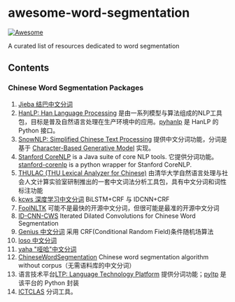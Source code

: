 # awesome-word-segmentation
[![Awesome](https://awesome.re/badge.svg)](https://awesome.re)

A curated list of resources dedicated to word segmentation

## Contents

### Chinese Word Segmentation Packages

1. [Jieba 结巴中文分词](https://github.com/fxsjy/jieba)
1. [HanLP: Han Language Processing](https://github.com/hankcs/HanLP) 是由一系列模型与算法组成的NLP工具包，目标是普及自然语言处理在生产环境中的应用。[pyhanlp](https://github.com/hankcs/pyhanlp) 是 HanLP 的 Python 接口。 
1. [SnowNLP: Simplified Chinese Text Processing](https://github.com/isnowfy/snownlp) 提供中文分词功能，分词是基于 [Character-Based Generative Model](http://aclweb.org/anthology//Y/Y09/Y09-2047.pdf) 实现。
1. [Stanford CoreNLP](https://github.com/stanfordnlp/CoreNLP) is a Java suite of core NLP tools. 它提供分词功能。[stanford-corenlp](https://github.com/Lynten/stanford-corenlp) is a python wrapper for Stanford CoreNLP.
1. [THULAC (THU Lexical Analyzer for Chinese)](https://github.com/thunlp/THULAC-Python) 由清华大学自然语言处理与社会人文计算实验室研制推出的一套中文词法分析工具包，具有中文分词和词性标注功能
1. [kcws 深度学习中文分词](https://github.com/koth/kcws) BiLSTM+CRF 与 IDCNN+CRF
1. [FoolNLTK](https://github.com/rockyzhengwu/FoolNLTK) 可能不是最快的开源中文分词，但很可能是最准的开源中文分词
1. [ID-CNN-CWS](https://github.com/hankcs/ID-CNN-CWS) Iterated Dilated Convolutions for Chinese Word Segmentation
1. [Genius 中文分词](https://github.com/duanhongyi/genius) 采用 CRF(Conditional Random Field)条件随机场算法
1. [loso 中文分词](https://github.com/fangpenlin/loso)
1. [yaha "哑哈"中文分词](https://github.com/jannson/yaha)
1. [ChineseWordSegmentation](https://github.com/Moonshile/ChineseWordSegmentation) Chinese word segmentation algorithm without corpus（无需语料库的中文分词）
1. 语言技术平台[LTP: Language Technology Platform](https://github.com/HIT-SCIR/ltp) 提供分词功能；[pyltp](https://github.com/HIT-SCIR/pyltp) 是该平台的 Python 封装
1. [ICTCLAS](https://github.com/NLPIR-team/NLPIR-ICTCLAS) 分词工具。

